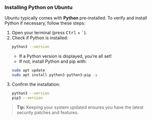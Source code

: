 ### Installing Python on Ubuntu

Ubuntu typically comes with **Python** pre-installed. To verify and install Python if necessary, follow these steps:

1. Open your terminal (press <kbd>Ctrl</kbd> + <kbd>`</kbd>).
2. Check if Python is installed:
    ```bash
    python3 --version
    ```
    - If a Python version is displayed, you’re all set!
    - If not, install Python and pip with:
    ```bash
    sudo apt update
    sudo apt install python3 python3-pip -y
    ```
3. Confirm the installation:
    ```bash
    python3 --version
    pip3 --version
    ```

> **Tip:** Keeping your system updated ensures you have the latest security patches and features.
